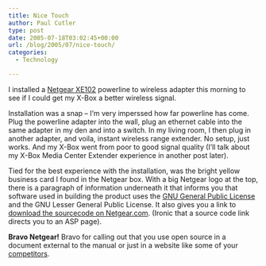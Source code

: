 ```yaml
---
title: Nice Touch
author: Paul Cutler
type: post
date: 2005-07-18T03:02:45+00:00
url: /blog/2005/07/nice-touch/
categories:
  - Technology

---
```

I installed a [Netgear XE102][1] powerline to wireless adapter this morning to see if I could get my X-Box a better wireless signal.

Installation was a snap &#8211; I&#8217;m very imperssed how far powerline has come. Plug the powerline adapter into the wall, plug an ethernet cable into the same adapter in my den and into a switch. In my living room, I then plug in another adapter, and voila, instant wireless range extender. No setup, just works. And my X-Box went from poor to good signal quality (I&#8217;ll talk about my X-Box Media Center Extender experience in another post later).

Tied for the best experience with the installation, was the bright yellow business card I found in the Netgear box. With a big Netgear logo at the top, there is a paragraph of information underneath it that informs you that software used in building the product uses the [GNU General Public License][2] and the GNU Lesser General Public License. It also gives you a link to [download the sourcecode on Netgear.com][3]. (Ironic that a source code link directs you to an ASP page).

**Bravo Netgear!** Bravo for calling out that you use open source in a document external to the manual or just in a website like some of your [competitors][4].

 [1]: http://www.netgear.com/products/details/XE102.php
 [2]: http://www.gnu.org/licenses/licenses.html
 [3]: http://kbserver.netgear.com/kb_web_files/n101238.asp
 [4]: http://www.linksys.com/servlet/Satellite?childpagename=US%2FLayout&packedargs=c%3DL_Content_C1%26cid%3D1115416836002&pagename=Linksys%2FCommon%2FVisitorWrapper